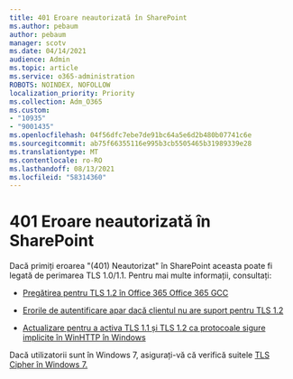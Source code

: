 ```yaml
---
title: 401 Eroare neautorizată în SharePoint
ms.author: pebaum
author: pebaum
manager: scotv
ms.date: 04/14/2021
audience: Admin
ms.topic: article
ms.service: o365-administration
ROBOTS: NOINDEX, NOFOLLOW
localization_priority: Priority
ms.collection: Adm_O365
ms.custom:
- "10935"
- "9001435"
ms.openlocfilehash: 04f56dfc7ebe7de91bc64a5e6d2b480b07741c6e
ms.sourcegitcommit: ab75f66355116e995b3cb5505465b31989339e28
ms.translationtype: MT
ms.contentlocale: ro-RO
ms.lasthandoff: 08/13/2021
ms.locfileid: "58314360"
---
```

# <a name="401-unauthorized-error-in-sharepoint"></a>401 Eroare neautorizată în SharePoint

Dacă primiți eroarea "(401) Neautorizat" în SharePoint aceasta poate fi legată de perimarea TLS 1.0/1.1. Pentru mai multe informații, consultați:

- [Pregătirea pentru TLS 1.2 în Office 365 Office 365 GCC](https://docs.microsoft.com/microsoft-365/compliance/prepare-tls-1.2-in-office-365)

- [Erorile de autentificare apar dacă clientul nu are suport pentru TLS 1.2](https://docs.microsoft.com/sharepoint/troubleshoot/administration/authentication-errors-tls12-support)

- [Actualizare pentru a activa TLS 1.1 și TLS 1.2 ca protocoale sigure implicite în WinHTTP în Windows](https://support.microsoft.com/topic/update-to-enable-tls-1-1-and-tls-1-2-as-default-secure-protocols-in-winhttp-in-windows-c4bd73d2-31d7-761e-0178-11268bb10392)

Dacă utilizatorii sunt în Windows 7, asigurați-vă că verifică suitele [TLS Cipher în Windows 7.](https://docs.microsoft.com/windows/win32/secauthn/tls-cipher-suites-in-windows-7)
